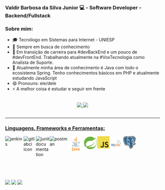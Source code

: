 ### Valdir Barbosa da Silva Junior 💻 - Software Developer - Backend/Fullstack

### Sobre mim:

- 🎓 Tecnólogo em Sistemas para Internet - UNIESP
- 🌱 Sempre em busca de conhecimento
- 🔭 Em transição de carreira para #devBackEnd e um pouco de #devFrontEnd. Trabalhando atualmente na #VoxTecnologia como Analista de Suporte.
- 🌱 Atualmente minha área de conhecimento é Java com todo o ecosistema Spring. Tenho conhecimentos básicos em PHP e atualmente estudando JavaScript
- 😄 Pronouns: ele/dele
- ⚡ A melhor coisa é estudar e seguir em frente

##
<div align="center">
  <a href="https://github.com/ValdirBarbosaSistemas">
  <img height="150em" src="https://github-readme-stats.vercel.app/api?username=ValdirBarbosaSistemas&show_icons=true&theme=vision-friendly-dark&include_all_commits=true&count_private=true"/>
  <img height="150em" src="https://github-readme-stats.vercel.app/api/top-langs/?username=ValdirBarbosaSistemas&layout=compact&langs_count=7&theme=vision-friendly-dark"/>
</div>

  
<br/>

---

### Linguagens, Frameworks e Ferramentas:
<img align="left" alt="jenkins" width="60px" src="https://miro.medium.com/max/800/1*LOFbTP2SxXcFpM_qTsUSuw.png" />
  
<img align="left" alt="gitlabci icon" width="40px" src="https://miro.medium.com/max/340/1*HP0Qss6BAQcv0UbHb21YFQ.png">
  
<img align="left" alt="junit documentation" width="45px" src="https://miro.medium.com/max/460/1*ahIiDbsR6s9XgR45nJJ5DA.png">
  
<img align="left" alt="postman" width="60px" src="https://s3.amazonaws.com/media-p.slid.es/uploads/327261/images/5065937/pm-logo-vert.png">
  
<img align="left" alt="Java" width="50px" src="https://raw.githubusercontent.com/github/explore/80688e429a7d4ef2fca1e82350fe8e3517d3494d/topics/java/java.png" />

<img align="left" alt="Spring Boot" width="45px" src="https://raw.githubusercontent.com/github/explore/80688e429a7d4ef2fca1e82350fe8e3517d3494d/topics/spring-boot/spring-boot.png" />

<img align="left" alt="JavaScript" width="40px" src="https://raw.githubusercontent.com/github/explore/80688e429a7d4ef2fca1e82350fe8e3517d3494d/topics/javascript/javascript.png" />

<img align="left" alt="Mysql" width="45px" src="https://raw.githubusercontent.com/github/explore/80688e429a7d4ef2fca1e82350fe8e3517d3494d/topics/mysql/mysql.png" />

<img align="left" alt="Postgresql" width="40px" src="https://raw.githubusercontent.com/github/explore/80688e429a7d4ef2fca1e82350fe8e3517d3494d/topics/postgresql/postgresql.png" />
  
<br/><br/><br/><br/>
---

##
<div> 
  <a href="https://instagram.com/valdir.sistemas" target="_blank"><img src="https://img.shields.io/badge/-Instagram-%23E4405F?style=for-the-badge&logo=instagram&logoColor=white" target="_blank"></a>
  <a href="https://www.linkedin.com/in/valdir-junior-39369424/" target="_blank"><img src="https://img.shields.io/badge/-LinkedIn-%230077B5?style=for-the-badge&logo=linkedin&logoColor=white" target="_blank"></a>
  <a href = "mailto:valdir.barbosasistemas@gmail.com"><img src="https://img.shields.io/badge/-Gmail-%23333?style=for-the-badge&logo=gmail&logoColor=red" target="_blank"></a>
  
  

